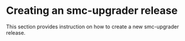 # Creating an smc-upgrader release
This section provides instruction on how to create a new smc-upgrader release.